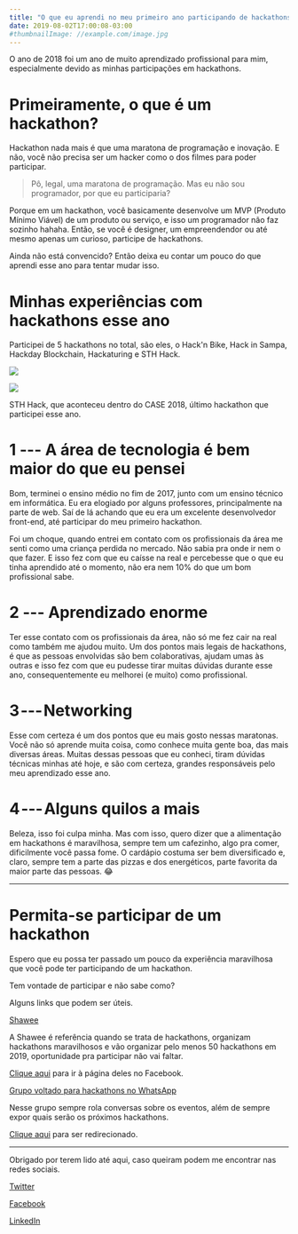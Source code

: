 ```yaml
---
title: "O que eu aprendi no meu primeiro ano participando de hackathons"
date: 2019-08-02T17:00:08-03:00
#thumbnailImage: //example.com/image.jpg
---
```

O ano de 2018 foi um ano de muito aprendizado profissional para mim, especialmente devido as minhas participações em hackathons.
<!--more-->
Primeiramente, o que é um hackathon?
====================================

Hackathon nada mais é que uma maratona de programação e inovação. E não, você não precisa ser um hacker como o dos filmes para poder participar.

> Pô, legal, uma maratona de programação. Mas eu não sou programador, por que eu participaria?

Porque em um hackathon, você basicamente desenvolve um MVP (Produto Mínimo Viável) de um produto ou serviço, e isso um programador não faz sozinho hahaha. Então, se você é designer, um empreendendor ou até mesmo apenas um curioso, participe de hackathons.

Ainda não está convencido? Então deixa eu contar um pouco do que aprendi esse ano para tentar mudar isso.

Minhas experiências com hackathons esse ano
===========================================

Participei de 5 hackathons no total, são eles, o Hack'n Bike, Hack in Sampa, Hackday Blockchain, Hackaturing e STH Hack.

![](https://miro.medium.com/max/30/1*r-6KaL0RdnF27Y1d0VJPMg.jpeg?q=20)

![](https://miro.medium.com/max/700/1*r-6KaL0RdnF27Y1d0VJPMg.jpeg)

STH Hack, que aconteceu dentro do CASE 2018, último hackathon que participei esse ano.

1 --- A área de tecnologia é bem maior do que eu pensei
=====================================================

Bom, terminei o ensino médio no fim de 2017, junto com um ensino técnico em informática. Eu era elogiado por alguns professores, principalmente na parte de web. Saí de lá achando que eu era um excelente desenvolvedor front-end, até participar do meu primeiro hackathon.

Foi um choque, quando entrei em contato com os profissionais da área me senti como uma criança perdida no mercado. Não sabia pra onde ir nem o que fazer. E isso fez com que eu caísse na real e percebesse que o que eu tinha aprendido até o momento, não era nem 10% do que um bom profissional sabe.

2 --- Aprendizado enorme
======================

Ter esse contato com os profissionais da área, não só me fez cair na real como também me ajudou muito. Um dos pontos mais legais de hackathons, é que as pessoas envolvidas são bem colaborativas, ajudam umas às outras e isso fez com que eu pudesse tirar muitas dúvidas durante esse ano, consequentemente eu melhorei (e muito) como profissional.

3 --- Networking
==============

Esse com certeza é um dos pontos que eu mais gosto nessas maratonas. Você não só aprende muita coisa, como conhece muita gente boa, das mais diversas áreas. Muitas dessas pessoas que eu conheci, tiram dúvidas técnicas minhas até hoje, e são com certeza, grandes responsáveis pelo meu aprendizado esse ano.

4 --- Alguns quilos a mais
========================

Beleza, isso foi culpa minha. Mas com isso, quero dizer que a alimentação em hackathons é maravilhosa, sempre tem um cafezinho, algo pra comer, dificilmente você passa fome. O cardápio costuma ser bem diversificado e, claro, sempre tem a parte das pizzas e dos energéticos, parte favorita da maior parte das pessoas. 😂

* * * * *

Permita-se participar de um hackathon
=====================================

Espero que eu possa ter passado um pouco da experiência maravilhosa que você pode ter participando de um hackathon.

Tem vontade de participar e não sabe como?

Alguns links que podem ser úteis.

[Shawee](https://m.facebook.com/profile.php?id=359627467789542&ref=content_filter)

A Shawee é referência quando se trata de hackathons, organizam hackathons maravilhosos e vão organizar pelo menos 50 hackathons em 2019, oportunidade pra participar não vai faltar.

[Clique aqui](https://m.facebook.com/profile.php?id=359627467789542&ref=content_filter) para ir à página deles no Facebook.

[Grupo voltado para hackathons no WhatsApp](https://chat.whatsapp.com/2bAIxLRjuclHr3HgB8izEt)

Nesse grupo sempre rola conversas sobre os eventos, além de sempre expor quais serão os próximos hackathons.

[Clique aqui](https://chat.whatsapp.com/2bAIxLRjuclHr3HgB8izEt) para ser redirecionado.

* * * * *

Obrigado por terem lido até aqui, caso queiram podem me encontrar nas redes sociais.

[Twitter](http://twitter.com/vieirito)

[Facebook](https://fb.com/guih.dev)

[LinkedIn](https://linkedin.com/in/guihdev)